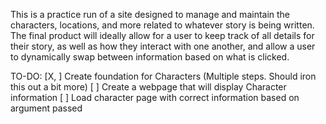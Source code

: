 This is a practice run of a site designed to manage and maintain the characters, locations, and more related
to whatever story is being written. The final product will ideally allow for a user to keep track of all
details for their story, as well as how they interact with one another, and allow a user to dynamically
swap between information based on what is clicked.

TO-DO: 
[X, ] Create foundation for Characters (Multiple steps. Should iron this out a bit more)
[ ] Create a webpage that will display Character information
[ ] Load character page with correct information based on argument passed
